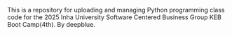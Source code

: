This is a repository for uploading and managing Python programming class code for the 2025 Inha University Software Centered Business Group KEB Boot Camp(4th).
By deepblue.
